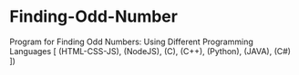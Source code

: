 # Finding-Odd-Number
Program for Finding Odd Numbers: Using Different Programming Languages [ (HTML-CSS-JS), (NodeJS), (C), (C++), (Python), (JAVA), (C#) ])
